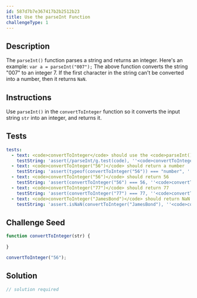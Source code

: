 ```yaml
---
id: 587d7b7e367417b2b2512b23
title: Use the parseInt Function
challengeType: 1
---
```


## Description
<section id='description'>
The <code>parseInt()</code> function parses a string and returns an integer. Here's an example:
<code>var a = parseInt("007");</code>
The above function converts the string "007" to an integer 7. If the first character in the string can't be converted into a number, then it returns <code>NaN</code>.
</section>

## Instructions
<section id='instructions'>
Use <code>parseInt()</code> in the <code>convertToInteger</code> function so it converts the input string <code>str</code> into an integer, and returns it.
</section>

## Tests
<section id='tests'>

```yml
tests:
  - text: <code>convertToInteger</code> should use the <code>parseInt()</code> function
    testString: 'assert(/parseInt/g.test(code), ''<code>convertToInteger</code> should use the <code>parseInt()</code> function'');'
  - text: <code>convertToInteger("56")</code> should return a number
    testString: 'assert(typeof(convertToInteger("56")) === "number", ''<code>convertToInteger("56")</code> should return a number'');'
  - text: <code>convertToInteger("56")</code> should return 56
    testString: 'assert(convertToInteger("56") === 56, ''<code>convertToInteger("56")</code> should return 56'');'
  - text: <code>convertToInteger("77")</code> should return 77
    testString: 'assert(convertToInteger("77") === 77, ''<code>convertToInteger("77")</code> should return 77'');'
  - text: <code>convertToInteger("JamesBond")</code> should return NaN
    testString: 'assert.isNaN(convertToInteger("JamesBond"), ''<code>convertToInteger("JamesBond")</code> should return NaN'');'

```

</section>

## Challenge Seed
<section id='challengeSeed'>

<div id='js-seed'>

```js
function convertToInteger(str) {
  
}

convertToInteger("56");
```

</div>



</section>

## Solution
<section id='solution'>

```js
// solution required
```
</section>

